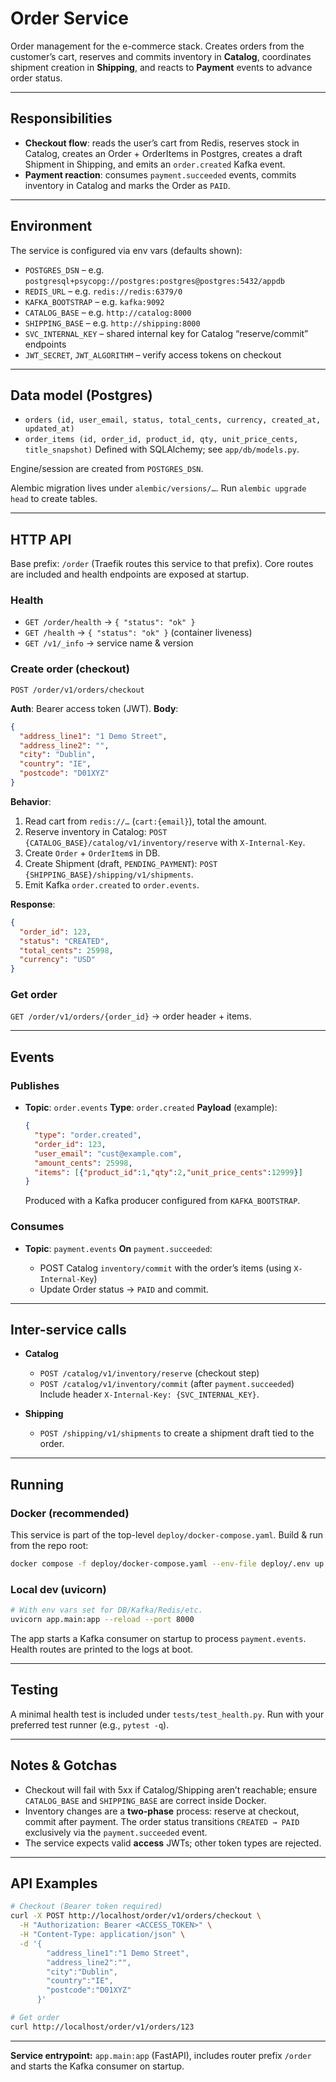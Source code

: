 # Order Service

Order management for the e-commerce stack. Creates orders from the customer’s cart, reserves and commits inventory in **Catalog**, coordinates shipment creation in **Shipping**, and reacts to **Payment** events to advance order status.&#x20;

---

## Responsibilities

* **Checkout flow**: reads the user’s cart from Redis, reserves stock in Catalog, creates an Order + OrderItems in Postgres, creates a draft Shipment in Shipping, and emits an `order.created` Kafka event.&#x20;
* **Payment reaction**: consumes `payment.succeeded` events, commits inventory in Catalog and marks the Order as `PAID`.&#x20;

---

## Environment

The service is configured via env vars (defaults shown):&#x20;

* `POSTGRES_DSN` – e.g. `postgresql+psycopg://postgres:postgres@postgres:5432/appdb`
* `REDIS_URL` – e.g. `redis://redis:6379/0`
* `KAFKA_BOOTSTRAP` – e.g. `kafka:9092`
* `CATALOG_BASE` – e.g. `http://catalog:8000`
* `SHIPPING_BASE` – e.g. `http://shipping:8000`
* `SVC_INTERNAL_KEY` – shared internal key for Catalog “reserve/commit” endpoints
* `JWT_SECRET`, `JWT_ALGORITHM` – verify access tokens on checkout

---

## Data model (Postgres)

* `orders (id, user_email, status, total_cents, currency, created_at, updated_at)`
* `order_items (id, order_id, product_id, qty, unit_price_cents, title_snapshot)`
  Defined with SQLAlchemy; see `app/db/models.py`.&#x20;

Engine/session are created from `POSTGRES_DSN`.&#x20;

Alembic migration lives under `alembic/versions/…`. Run `alembic upgrade head` to create tables.

---

## HTTP API

Base prefix: `/order` (Traefik routes this service to that prefix). Core routes are included and health endpoints are exposed at startup.&#x20;

### Health

* `GET /order/health` → `{ "status": "ok" }`&#x20;
* `GET /health` → `{ "status": "ok" }` (container liveness)&#x20;
* `GET /v1/_info` → service name & version&#x20;

### Create order (checkout)

`POST /order/v1/orders/checkout`

**Auth**: Bearer access token (JWT).
**Body**:

```json
{
  "address_line1": "1 Demo Street",
  "address_line2": "",
  "city": "Dublin",
  "country": "IE",
  "postcode": "D01XYZ"
}
```

**Behavior**:

1. Read cart from `redis://…` (`cart:{email}`), total the amount.
2. Reserve inventory in Catalog: `POST {CATALOG_BASE}/catalog/v1/inventory/reserve` with `X-Internal-Key`.
3. Create `Order` + `OrderItem`s in DB.
4. Create Shipment (draft, `PENDING_PAYMENT`): `POST {SHIPPING_BASE}/shipping/v1/shipments`.
5. Emit Kafka `order.created` to `order.events`.&#x20;

**Response**:

```json
{
  "order_id": 123,
  "status": "CREATED",
  "total_cents": 25998,
  "currency": "USD"
}
```

### Get order

`GET /order/v1/orders/{order_id}` → order header + items.&#x20;

---

## Events

### Publishes

* **Topic**: `order.events`
  **Type**: `order.created`
  **Payload** (example):

  ```json
  {
    "type": "order.created",
    "order_id": 123,
    "user_email": "cust@example.com",
    "amount_cents": 25998,
    "items": [{"product_id":1,"qty":2,"unit_price_cents":12999}]
  }
  ```

  Produced with a Kafka producer configured from `KAFKA_BOOTSTRAP`.&#x20;

### Consumes

* **Topic**: `payment.events`
  **On** `payment.succeeded`:

  * POST Catalog `inventory/commit` with the order’s items (using `X-Internal-Key`)
  * Update Order status → `PAID` and commit.&#x20;

---

## Inter-service calls

* **Catalog**

  * `POST /catalog/v1/inventory/reserve` (checkout step)&#x20;
  * `POST /catalog/v1/inventory/commit` (after `payment.succeeded`)&#x20;
    Include header `X-Internal-Key: {SVC_INTERNAL_KEY}`.

* **Shipping**

  * `POST /shipping/v1/shipments` to create a shipment draft tied to the order.&#x20;

---

## Running

### Docker (recommended)

This service is part of the top-level `deploy/docker-compose.yaml`. Build & run from the repo root:

```bash
docker compose -f deploy/docker-compose.yaml --env-file deploy/.env up -d order
```

### Local dev (uvicorn)

```bash
# With env vars set for DB/Kafka/Redis/etc.
uvicorn app.main:app --reload --port 8000
```

The app starts a Kafka consumer on startup to process `payment.events`. Health routes are printed to the logs at boot.&#x20;

---

## Testing

A minimal health test is included under `tests/test_health.py`. Run with your preferred test runner (e.g., `pytest -q`).

---

## Notes & Gotchas

* Checkout will fail with 5xx if Catalog/Shipping aren’t reachable; ensure `CATALOG_BASE` and `SHIPPING_BASE` are correct inside Docker.&#x20;
* Inventory changes are a **two-phase** process: reserve at checkout, commit after payment. The order status transitions `CREATED → PAID` exclusively via the `payment.succeeded` event.
* The service expects valid **access** JWTs; other token types are rejected.&#x20;

---

## API Examples

```bash
# Checkout (Bearer token required)
curl -X POST http://localhost/order/v1/orders/checkout \
  -H "Authorization: Bearer <ACCESS_TOKEN>" \
  -H "Content-Type: application/json" \
  -d '{
        "address_line1":"1 Demo Street",
        "address_line2":"",
        "city":"Dublin",
        "country":"IE",
        "postcode":"D01XYZ"
      }'

# Get order
curl http://localhost/order/v1/orders/123
```

---

**Service entrypoint:** `app.main:app` (FastAPI), includes router prefix `/order` and starts the Kafka consumer on startup.&#x20;
